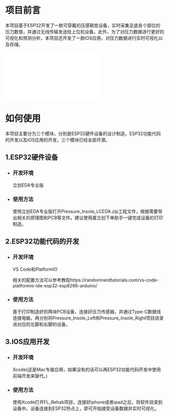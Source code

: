 # 项目前言

本项目基于ESP32开发了一款可穿戴的压感鞋垫设备，实时采集足底各个部位的压力数值，并通过无线传输发送给上位机设备。此外，为了对压力数据进行更好的可视化和预测分析，本项目还开发了一款IOS应用，对压力数据进行实时可视化以及存储。

<iframe src="//player.bilibili.com/player.html?aid=820339639&bvid=BV1yG4y1c7Fs&cid=964262701&page=1" scrolling="no" border="0" frameborder="no" framespacing="0" allowfullscreen="true"> </iframe>

# 如何使用

本项目主要分为三个模块，分别是ESP32硬件设备的设计制造，ESP32功能代码的开发以及IOS应用的开发，三个模块已经全部开源。

## 1.ESP32硬件设备

- ### 开发环境

  立创EDA专业版

- ### 使用方法

  使用立创EDA专业版打开Pressure_Insole_LCEDA.zip工程文件，根据需要导出相关的原理图和PCB等文件。建议使用嘉立创下单助手一键完成设备的打印制造。

## 2.ESP32功能代码的开发

- ### 开发环境

  VS Code和PlatformIO

  相关的配置方法可以参考教程https://randomnerdtutorials.com/vs-code-platformio-ide-esp32-esp8266-arduino/

- ### 使用方法

  基于打印制造好的两块PCB设备，连接好压力传感器，并通过Type-C数据线连接电脑，再分别将Pressure_Insole_Left和Pressure_Insole_Right项目烧录进对应的左脚和右脚的设备。

## 3.IOS应用开发

- ### 开发环境

  Xcode(这是Mac专属应用，如果没有的话可以再ESP32功能代码开发中使用前端开发来替代。)

- ### 使用方法

  使用Xcode打开FL_Rehab项目，连接好iphone或者ipad之后，将软件烧录到设备中。设备连接到ESP32热点上，即可开始接受设备数据并实时可视化。

